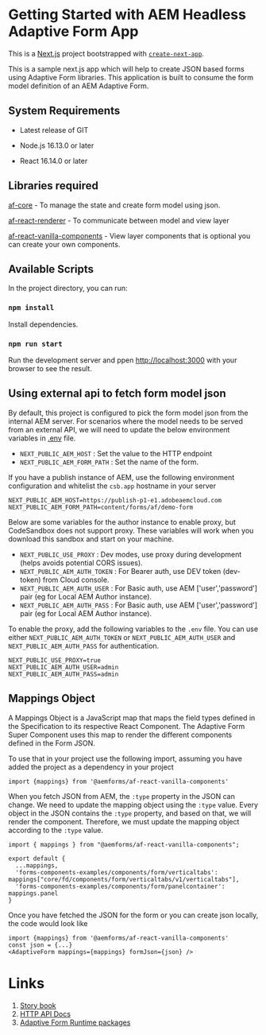 # Getting Started with AEM Headless Adaptive Form App

This is a [Next.js](https://nextjs.org/) project bootstrapped with [`create-next-app`](https://github.com/vercel/next.js/tree/canary/packages/create-next-app).

This is a sample next.js app which will help to create JSON based forms using Adaptive Form libraries. This application is built to consume the form model definition of an AEM Adaptive Form.

## System Requirements

* Latest release of GIT

* Node.js 16.13.0 or later

* React 16.14.0 or later

## Libraries required
[af-core](https://www.npmjs.com/package/@aemforms/af-core) - To manage the state and create form model using json.

[af-react-renderer](https://www.npmjs.com/package/@aemforms/af-react-renderer) - To communicate between model and view layer

[af-react-vanilla-components](https://www.npmjs.com/package/@aemforms/af-react-vanilla-components) - View layer components that is optional you can create your own components.


## Available Scripts

In the project directory, you can run:

### `npm install`

Install dependencies.

### `npm run start`

Run the development server and ppen [http://localhost:3000](http://localhost:3000) with your browser to see the result.

## Using external api to fetch form model json
By default, this project is configured to pick the form model json from the internal AEM server. For scenarios where the model needs to be served from an external API, we will need to update the below environment variables in [.env](./.env) file.
* `NEXT_PUBLIC_AEM_HOST` : Set the value to the HTTP endpoint
* `NEXT_PUBLIC_AEM_FORM_PATH` : Set the name of the form.

If you have a publish instance of AEM, use the following environment configuration and whitelist the `csb.app` hostname in your server
```
NEXT_PUBLIC_AEM_HOST=https://publish-p1-e1.adobeaemcloud.com
NEXT_PUBLIC_AEM_FORM_PATH=content/forms/af/demo-form
```

Below are some variables for the author instance to enable proxy, but CodeSandbox does not support proxy. These variables will work when you download this sandbox and start on your machine.
* `NEXT_PUBLIC_USE_PROXY` : Dev modes, use proxy during development (helps avoids potential CORS issues).
* `NEXT_PUBLIC_AEM_AUTH_TOKEN` : For Bearer auth, use DEV token (dev-token) from Cloud console.
* `NEXT_PUBLIC_AEM_AUTH_USER` :  For Basic auth, use AEM ['user','password'] pair (eg for Local AEM Author instance).
* `NEXT_PUBLIC_AEM_AUTH_PASS` : For Basic auth, use AEM ['user','password'] pair (eg for Local AEM Author instance).

To enable the proxy, add the following variables to the `.env` file. You can use either `NEXT_PUBLIC_AEM_AUTH_TOKEN` or `NEXT_PUBLIC_AEM_AUTH_USER` and `NEXT_PUBLIC_AEM_AUTH_PASS` for authentication.
```
NEXT_PUBLIC_USE_PROXY=true
NEXT_PUBLIC_AEM_AUTH_USER=admin
NEXT_PUBLIC_AEM_AUTH_PASS=admin
```


## Mappings Object

A Mappings Object is a JavaScript map that maps the field types defined in the Specification to its respective React Component. The Adaptive Form Super Component uses this map to render the different components defined in the Form JSON.

To use that in your project use the following import, assuming you have added the project as a dependency in your project
```
import {mappings} from '@aemforms/af-react-vanilla-components'
```

When you fetch JSON from AEM, the `:type` property in the JSON can change. We need to update the mapping object using the `:type` value. Every object in the JSON contains the `:type` property, and based on that, we will render the component. Therefore, we must update the mapping object according to the `:type` value.
```
import { mappings } from "@aemforms/af-react-vanilla-components";

export default {
  ...mappings,
  'forms-components-examples/components/form/verticaltabs': mappings["core/fd/components/form/verticaltabs/v1/verticaltabs"],
  'forms-components-examples/components/form/panelcontainer': mappings.panel
}
```

Once you have fetched the JSON for the form or you can create json locally, the code would look like
```
import {mappings} from '@aemforms/af-react-vanilla-components'
const json = {...}
<AdaptiveForm mappings={mappings} formJson={json} />
```

# Links
1. [Story book](https://opensource.adobe.com/aem-forms-af-runtime/storybook)
2. [HTTP API Docs](https://opensource.adobe.com/aem-forms-af-runtime/api)
3. [Adaptive Form Runtime packages](https://www.npmjs.com/org/aemforms)
